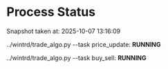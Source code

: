 # Process Status

Snapshot taken at: 2025-10-07 13:16:09

../wintrd/trade_algo.py --task price_update: **RUNNING**

../wintrd/trade_algo.py --task buy_sell: **RUNNING**

